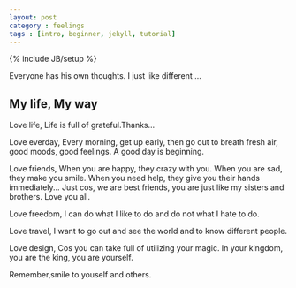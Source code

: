 ```yaml
---
layout: post
category : feelings
tags : [intro, beginner, jekyll, tutorial]
---
```

{% include JB/setup %}

Everyone has his own thoughts. I just like different ... 

## My life, My way

Love life, Life is full of grateful.Thanks...

Love everday, Every morning, get up early, then go out to breath fresh air, good moods, good feelings. A good day is beginning.

Love friends, When you are happy, they crazy with you. When you are sad, they make you smile. When you need help, they give you their hands immediately... Just cos, we are best friends, you are just like my sisters and brothers. Love you all.

Love freedom, I can do what I like to do and do not what I hate to do.

Love travel, I want to go out and see the world and to know different people.

Love design, Cos you can take full of utilizing your magic. In your kingdom, you are the king, you are yourself.

Remember,smile to youself and others. 

   